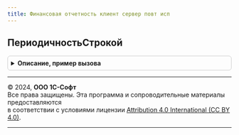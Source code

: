```yaml
---
title: Финансовая отчетность клиент сервер повт исп
---
```



## ПериодичностьСтрокой
<details style="margin: 1em 0; padding: 0.5em; border: 1px solid #ccc; border-radius: 6px;">

<summary style="font-weight: bold; cursor: pointer;">Описание, пример вызова</summary>

```bsl

// Возвращает имя значения перечисления Периодичность
//
// Параметры:
// 	Периодичность - ПеречислениеСсылка.Периодичность - значение периодичности.
// 					- Неопределено - если значение периодичности не задано.
//
// Возвращаемое значение:
// 	Строка - Имя перечисления перечисления периодичности, пустая строка, если значение периодичности не задано.
//
Функция ПериодичностьСтрокой(Периодичность) Экспорт
```

Пример вызова
```bsl
Результат = ФинансоваяОтчетностьКлиентСерверПовтИсп.ПериодичностьСтрокой(Периодичность) 
```
</details>

---

© 2024, **ООО 1С-Софт**  
Все права защищены. Эта программа и сопроводительные материалы предоставляются  
в соответствии с условиями лицензии [Attribution 4.0 International (CC BY 4.0)](https://creativecommons.org/licenses/by/4.0/legalcode).

---
